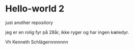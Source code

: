 # Hello-world 2
just another repository

jeg er en rolig fyr på 28år, ikke ryger og har ingen kæledyr.

Vh Kenneth Schlägernnnnnnn

